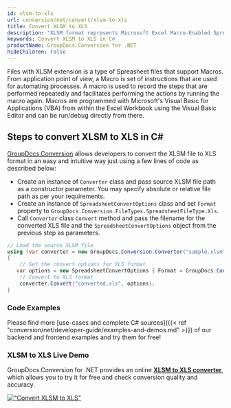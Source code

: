 ```yaml
---
id: xlsm-to-xls
url: conversion/net/convert/xlsm-to-xls
title: Convert XLSM to XLS
description: "XLSM format represents Microsoft Excel Macro-Enabled Spreadsheet with .xlsm extension. Learn how to convert XLSM to XLS file programmatically in C# language using GroupDocs.Conversion for .NET library."
keywords: Convert XLSM to XLS in C#
productName: GroupDocs.Conversion for .NET
hideChildren: False
---
```


Files with XLSM extension is a type of Spreasheet files that support Macros. From application point of view, a Macro is set of instructions that are used for automating processes. A macro is used to record the steps that are performed repeatedly and facilitates performing the actions by running the macro again. Macros are programmed with Microsoft's Visual Basic for Applications (VBA) from within the Excel Workbook using the Visual Basic Editor and can be run/debug directly from there.

## Steps to convert XLSM to XLS in C#

[GroupDocs.Conversion](https://products.groupdocs.com/conversion/net) allows developers to convert the XLSM file to XLS format in an easy and intuitive way just using a few lines of code as described below:

* Create an instance of `Converter` class and pass source XLSM file path as a constructor parameter. You may specify absolute or relative file path as per your requirements. 
* Create an instance of `SpreadsheetConvertOptions` class and set `Format` property to `GroupDocs.Conversion.FileTypes.SpreadsheetFileType.Xls`.
* Call `Converter` class `Convert` method and pass the filename for the converted XLS file and the `SpreadsheetConvertOptions` object from the previous step as parameters.

```csharp
// Load the source XLSM file
using (var converter = new GroupDocs.Conversion.Converter("sample.xlsm"))
{
    // Set the convert options for XLS format
   var options = new SpreadsheetConvertOptions { Format = GroupDocs.Conversion.FileTypes.SpreadsheetFileType.Xls };
    // Convert to XLS format
    converter.Convert("converted.xls", options);
}
```

### Code Examples

Please find more [use-cases and complete C# sources]({{< ref "conversion/net/developer-guide/examples-and-demos.md" >}}) of our backend and frontend examples and try them for free!

### XLSM to XLS Live Demo

GroupDocs.Conversion for .NET provides an online [**XLSM to XLS converter**](https://products.groupdocs.app/conversion/xlsm-to-xls), which allows you to try it for free and check conversion quality and accuracy.

[!["Convert XLSM to XLS"](conversion/net/images/convert-to-xls/convert-xlsm-to-xls.png)](https://products.groupdocs.app/conversion/xlsm-to-xls)